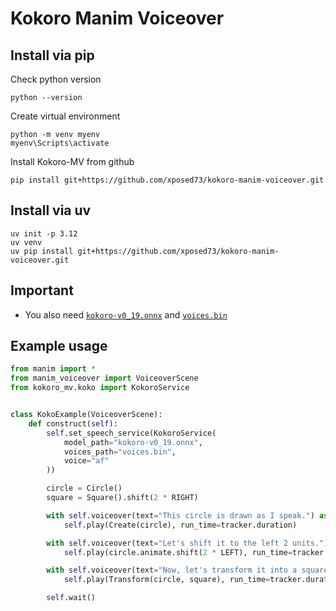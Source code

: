 # Kokoro Manim Voiceover

## Install via pip
Check python version
```console
python --version
```

Create virtual environment
```console
python -m venv myenv
myenv\Scripts\activate
```

Install Kokoro-MV from github
```console
pip install git+https://github.com/xposed73/kokoro-manim-voiceover.git
```


## Install via uv
```console
uv init -p 3.12
uv venv
uv pip install git+https://github.com/xposed73/kokoro-manim-voiceover.git
```

## Important
- You also need [`kokoro-v0_19.onnx`](https://github.com/thewh1teagle/kokoro-onnx/releases/download/model-files/kokoro-v0_19.onnx) and [`voices.bin`](https://github.com/thewh1teagle/kokoro-onnx/releases/download/model-files/voices.bin)

## Example usage
```python
from manim import *
from manim_voiceover import VoiceoverScene
from kokoro_mv.koko import KokoroService


class KokoExample(VoiceoverScene):
    def construct(self):
        self.set_speech_service(KokoroService(
            model_path="kokoro-v0_19.onnx",
            voices_path="voices.bin",
            voice="af"
        ))

        circle = Circle()
        square = Square().shift(2 * RIGHT)

        with self.voiceover(text="This circle is drawn as I speak.") as tracker:
            self.play(Create(circle), run_time=tracker.duration)

        with self.voiceover(text="Let's shift it to the left 2 units.") as tracker:
            self.play(circle.animate.shift(2 * LEFT), run_time=tracker.duration)

        with self.voiceover(text="Now, let's transform it into a square.") as tracker:
            self.play(Transform(circle, square), run_time=tracker.duration)

        self.wait()
```
